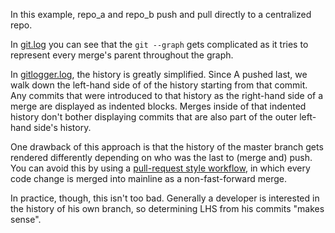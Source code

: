 In this example, repo_a and repo_b push and pull directly to a centralized repo.

In [git.log] you can see that the `git --graph` gets complicated as it tries to
represent every merge's parent throughout the graph.

In [gitlogger.log], the history is greatly simplified. Since A pushed last, we
walk down the left-hand side of of the history starting from that commit. Any commits
that were introduced to that history as the right-hand side of a merge are
displayed as indented blocks. Merges inside of that indented history don't bother displaying
commits that are also part of the outer left-hand side's history.

One drawback of this approach is that the history of the master branch gets rendered
differently depending on who was the last to (merge and) push. You can avoid
this by using a [pull-request style workflow][pull_workflow], in which every code change is
merged into mainline as a non-fast-forward merge. 

In practice, though, this isn't too bad. Generally a developer is interested in
the history of his own branch, so determining LHS from his commits "makes
sense".

[git.log]: git.log
[gitlogger.log]: gitlogger.log
[pull_workflow]: ../pull_workflow


